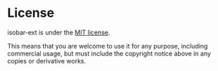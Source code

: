 # License 

isobar-ext is under the [MIT license](https://github.com/piotereks/isobar-ext/blob/master/LICENSE.md).

This means that you are welcome to use it for any purpose, including commercial usage, but must include the copyright notice above in any copies or derivative works.

